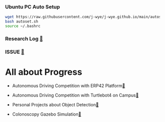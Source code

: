 ### Ubuntu PC Auto Setup
```bash
wget https://raw.githubusercontent.com/j-wye/j-wye.github.io/main/autoset.sh
bash autoset.sh
source ~/.bashrc
```

### Research Log [🔗](./research_log/README.md)

### ISSUE [🔗](./issue/READEME.md)

# All about Progress
- Autonomous Driving Competition with ERP42 Platform[🔗](../erp42_drive/README.md)

- Autonomous Driving Competition with Turtlebot4 on Campus[🔗](../tb_project/README.md)

- Personal Projects about Object Detection[🔗](../Personal_Projects/README.md)

- Colonoscopy Gazebo Simulation[🔗](https://github.com/j-wye/endoscope_project/README.md)
